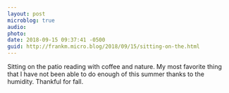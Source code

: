 ```yaml
---
layout: post
microblog: true
audio: 
photo: 
date: 2018-09-15 09:37:41 -0500
guid: http://frankm.micro.blog/2018/09/15/sitting-on-the.html
---
```

Sitting on the patio reading with coffee and nature. My most favorite thing that I have not been able to do enough of this summer thanks to the humidity. Thankful for fall. 
